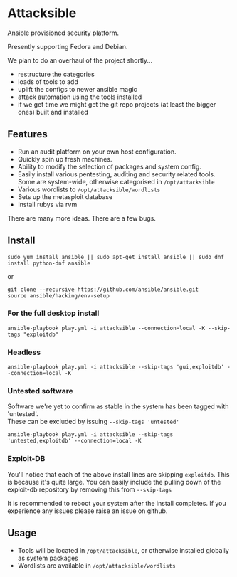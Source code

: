 Attacksible
===========

Ansible provisioned security platform.

Presently supporting Fedora and Debian.

We plan to do an overhaul of the project shortly...
- restructure the categories
- loads of tools to add
- uplift the configs to newer ansible magic
- attack automation using the tools installed
- if we get time we might get the git repo projects (at least the bigger ones) built and installed

Features
-------

- Run an audit platform on your own host configuration.
- Quickly spin up fresh machines.
- Ability to modify the selection of packages and system config.
- Easily install various pentesting, auditing and security related tools. Some are system-wide, otherwise
categorised in `/opt/attacksible`
- Various wordlists to `/opt/attacksible/wordlists`
- Sets up the metasploit database
- Install rubys via rvm

There are many more ideas. There are a few bugs.


Install
-----

    sudo yum install ansible || sudo apt-get install ansible || sudo dnf install python-dnf ansible

or

    git clone --recursive https://github.com/ansible/ansible.git
    source ansible/hacking/env-setup

### For the full desktop install
    ansible-playbook play.yml -i attacksible --connection=local -K --skip-tags "exploitdb"

### Headless
    ansible-playbook play.yml -i attacksible --skip-tags 'gui,exploitdb' --connection=local -K

### Untested software
Software we're yet to confirm as stable in the system has been tagged with 'untested'.  
These can be excluded by issuing `--skip-tags 'untested'`

    ansible-playbook play.yml -i attacksible --skip-tags 'untested,exploitdb' --connection=local -K

### Exploit-DB
You'll notice that each of the above install lines are skipping `exploitdb`. This is because it's quite large.
You can easily include the pulling down of the exploit-db repository by removing this from `--skip-tags`

It is recommended to reboot your system after the install completes.
If you experience any issues please raise an issue on github.


Usage
-----

- Tools will be located in `/opt/attacksible`, or otherwise installed globally as system packages
- Wordlists are available in `/opt/attacksible/wordlists`
